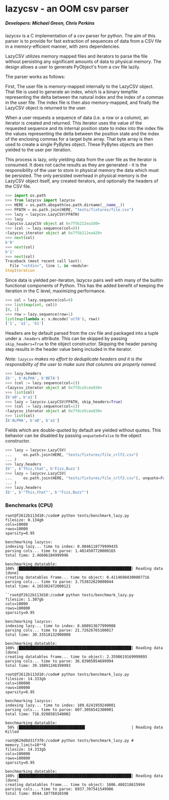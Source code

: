 # lazycsv - an OOM csv parser

##### Developers: Michael Green, Chris Perkins

lazycsv is a C implementation of a csv parser for python. The aim of this
parser is to provide for fast extraction of sequences of data from a CSV file
in a memory-efficient manner, with zero dependencies.

LazyCSV utilizes memory mapped files and iterators to parse the file without
persisting any significant amounts of data to physical memory. The design
allows a user to generate PyObject's from a csv file lazily.

The parser works as follows:

First, The user file is memory-mapped internally to the LazyCSV object. That
file is used to generate an index, which is a binary tempfile representing the
delta between the natural index and the index of a commas in the user file. The
index file is then also memory-mapped, and finally the LazyCSV object is
returned to the user.

When a user requests a sequence of data (i.e. a row or a column), an iterator
is created and returned. This iterator uses the value of the requested sequence
and its internal position state to index into the index file the values
representing the delta between the position state and the index of the
enclosing commas for a target byte array. That byte array is then used to
create a single PyBytes object. These PyBytes objects are then yielded to the
user per iteration.

This process is lazy, only yielding data from the user file as the iterator is
consumed. It does not cache results as they are generated - it is the
responsibility of the user to store in physical memory the data which must be
persisted. The only persisted overhead in physical memory is the LazyCSV object
itself, any created iterators, and optionally the headers of the CSV file.

```python
>>> import os.path
>>> from lazycsv import lazycsv
>>> HERE = os.path.abspath(os.path.dirname(__name__))
>>> FPATH = os.path.join(HERE, "tests/fixtures/file.csv")
>>> lazy = lazycsv.LazyCSV(FPATH)
>>> lazy
<lazycsv.LazyCSV object at 0x7f5b212ea3d0>
>>> (col := lazy.sequence(col=0))
<lazycsv_iterator object at 0x7f5b212ea420>
>>> next(col)
b'0'
>>> next(col)
b'1'
>>> next(col)
Traceback (most recent call last):
  File "<stdin>", line 1, in <module>
StopIteration
```

Since data is yielded per-iteraton, lazycsv pairs well with many of the builtin
functional components of Python. This has the added benefit of keeping the
iteration in the C level, maximizing performance.

```python
>>> col = lazy.sequence(col=0)
>>> list(map(int, col))
[0, 1]
>>> row = lazy.sequence(row=1)
list(map(lambda x: x.decode('utf8'), row))
['1', 'a1', 'b1']
```

Headers are by default parsed from the csv file and packaged into a tuple under
a `.headers` attribute. This can be skipped by passing `skip_headers=True` to
the object constructor. Skipping the header parsing step results in the header
value being included in the iterator.

*Note: `lazycsv` makes no effort to deduplicate headers and it is the
responsibility of the user to make sure that columns are properly named.*

```python
>>> lazy.headers
(b'', b'ALPHA', b'BETA')
>>> (col := lazy.sequence(col=1))
<lazycsv_iterator object at 0x7fdce5cee830>
>>> list(col)
[b'a0', b'a1']
>>> lazy = lazycsv.LazyCSV(FPATH, skip_headers=True)
>>> (col := lazy.sequence(col=1))
<lazycsv_iterator object at 0x7fdce5cee830>
>>> list(col)
[b'ALPHA', b'a0', b'a1']
```

Fields which are double-quoted by default are yielded without quotes. This
behavior can be disabled by passing `unquoted=False` to the object constructor.

```python
>>> lazy = lazycsv.LazyCSV(
...     os.path.join(HERE, "tests/fixtures/file_crlf2.csv")
... )
>>> lazy.headers
(b'', b'This,that', b'Fizz,Buzz')
>>> lazy = lazycsv.LazyCSV(
...     os.path.join(HERE, "tests/fixtures/file_crlf2.csv"), unquote=False
... )
>>> lazy.headers
(b'', b'"This,that"', b'"Fizz,Buzz"')
```

### Benchmarks (CPU)

```
root@f2612b113d10:/code# python tests/benchmark_lazy.py
filesize: 0.134gb
cols=10000
rows=10000
sparsity=0.95

benchmarking lazycsv:
indexing lazy... time to index: 0.9846110779999435
parsing cols... time to parse: 1.4814507720000165
total time: 2.46606184999996

benchmarking datatable:
100% |██████████████████████████████████████████████████| Reading data [done]
creating datatables frame... time to object: 0.41146984300007716
parsing cols... time to parse: 3.753832629000044
total time: 4.165302472000121
```

```
``root@f2612b113d10:/code# python tests/benchmark_lazy.py
filesize: 1.387gb
cols=10000
rows=100000
sparsity=0.95

benchmarking lazycsv:
indexing lazy... time to index: 8.608913677999908
parsing cols... time to parse: 21.72626765100017
total time: 30.33518132900008

benchmarking datatable:
100% |██████████████████████████████████████████████████| Reading data [done]
creating datatables frame... time to object: 2.3598619169999893
parsing cols... time to parse: 36.83905054699994
total time: 39.19891246399993
```

```
root@f2612b113d10:/code# python tests/benchmark_lazy.py
filesize: 14.333gb
cols=100000
rows=100000
sparsity=0.95

benchmarking lazycsv:
indexing lazy... time to index: 109.6241959240001
parsing cols... time to parse: 607.3056542300001
total time: 716.9298501540002

benchmarking datatable:
 58% |█████████████████████████████▍                    | Reading data Killed

root@629d8d31f3f0:/code# python tests/benchmark_lazy.py # memory_limit=10**8
filesize: 14.333gb
cols=100000
rows=100000
sparsity=0.95

benchmarking datatable:
100% |██████████████████████████████████████████████████| Reading data [done]
creating datatables frame... time to object: 1606.480218615994
parsing cols... time to parse: 6937.707541549986
total time: 8544.18776016598
```

